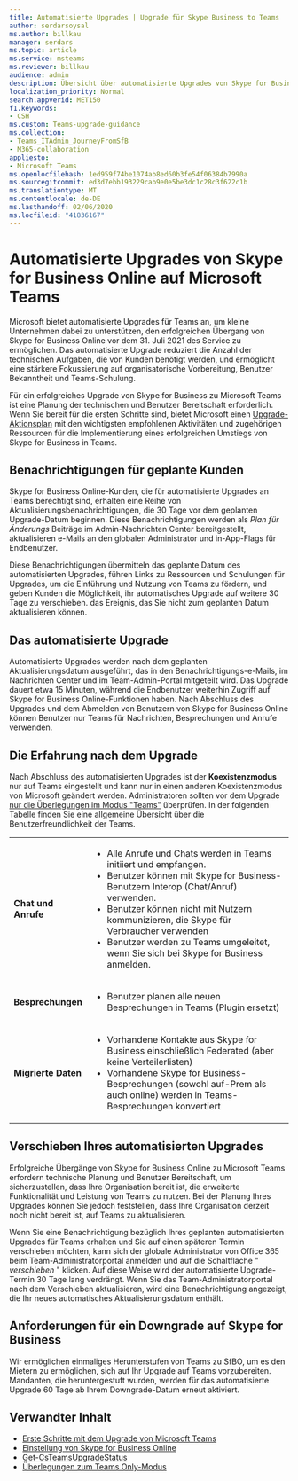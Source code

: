 ```yaml
---
title: Automatisierte Upgrades | Upgrade für Skype Business to Teams
author: serdarsoysal
ms.author: billkau
manager: serdars
ms.topic: article
ms.service: msteams
ms.reviewer: billkau
audience: admin
description: Übersicht über automatisierte Upgrades von Skype for Business in Teams
localization_priority: Normal
search.appverid: MET150
f1.keywords:
- CSH
ms.custom: Teams-upgrade-guidance
ms.collection:
- Teams_ITAdmin_JourneyFromSfB
- M365-collaboration
appliesto:
- Microsoft Teams
ms.openlocfilehash: 1ed959f74be1074ab8ed60b3fe54f06384b7990a
ms.sourcegitcommit: ed3d7ebb193229cab9e0e5be3dc1c28c3f622c1b
ms.translationtype: MT
ms.contentlocale: de-DE
ms.lasthandoff: 02/06/2020
ms.locfileid: "41836167"
---
```

# <a name="automated-upgrades-from-skype-for-business-online-to-microsoft-teams"></a>Automatisierte Upgrades von Skype for Business Online auf Microsoft Teams

Microsoft bietet automatisierte Upgrades für Teams an, um kleine Unternehmen dabei zu unterstützen, den erfolgreichen Übergang von Skype for Business Online vor dem 31. Juli 2021 des Service zu ermöglichen. Das automatisierte Upgrade reduziert die Anzahl der technischen Aufgaben, die von Kunden benötigt werden, und ermöglicht eine stärkere Fokussierung auf organisatorische Vorbereitung, Benutzer Bekanntheit und Teams-Schulung.

Für ein erfolgreiches Upgrade von Skype for Business zu Microsoft Teams ist eine Planung der technischen und Benutzer Bereitschaft erforderlich. Wenn Sie bereit für die ersten Schritte sind, bietet Microsoft einen [Upgrade-Aktionsplan](upgrade-basic.md) mit den wichtigsten empfohlenen Aktivitäten und zugehörigen Ressourcen für die Implementierung eines erfolgreichen Umstiegs von Skype for Business in Teams.

## <a name="notifications-for-scheduled-customers"></a>Benachrichtigungen für geplante Kunden

Skype for Business Online-Kunden, die für automatisierte Upgrades an Teams berechtigt sind, erhalten eine Reihe von Aktualisierungsbenachrichtigungen, die 30 Tage vor dem geplanten Upgrade-Datum beginnen. Diese Benachrichtigungen werden als *Plan für Änderungs* Beiträge im Admin-Nachrichten Center bereitgestellt, aktualisieren e-Mails an den globalen Administrator und in-App-Flags für Endbenutzer.

Diese Benachrichtigungen übermitteln das geplante Datum des automatisierten Upgrades, führen Links zu Ressourcen und Schulungen für Upgrades, um die Einführung und Nutzung von Teams zu fördern, und geben Kunden die Möglichkeit, ihr automatisches Upgrade auf weitere 30 Tage zu verschieben. das Ereignis, das Sie nicht zum geplanten Datum aktualisieren können.

## <a name="the-automated-upgrade-experience"></a>Das automatisierte Upgrade

Automatisierte Upgrades werden nach dem geplanten Aktualisierungsdatum ausgeführt, das in den Benachrichtigungs-e-Mails, im Nachrichten Center und im Team-Admin-Portal mitgeteilt wird. Das Upgrade dauert etwa 15 Minuten, während die Endbenutzer weiterhin Zugriff auf Skype for Business Online-Funktionen haben. Nach Abschluss des Upgrades und dem Abmelden von Benutzern von Skype for Business Online können Benutzer nur Teams für Nachrichten, Besprechungen und Anrufe verwenden.

## <a name="the-post-upgrade-experience"></a>Die Erfahrung nach dem Upgrade

Nach Abschluss des automatisierten Upgrades ist der **Koexistenzmodus** nur auf Teams eingestellt und kann nur in einen anderen Koexistenzmodus von Microsoft geändert werden. Administratoren sollten vor dem Upgrade [nur die Überlegungen im Modus "Teams"](teams-only-mode-considerations.md) überprüfen. In der folgenden Tabelle finden Sie eine allgemeine Übersicht über die Benutzerfreundlichkeit der Teams.


|  |  |
|---------|---------|
|**Chat und Anrufe**     | <UL><LI>Alle Anrufe und Chats werden in Teams initiiert und empfangen.<LI>Benutzer können mit Skype for Business-Benutzern Interop (Chat/Anruf) verwenden.<LI>Benutzer können nicht mit Nutzern kommunizieren, die Skype für Verbraucher verwenden<LI>Benutzer werden zu Teams umgeleitet, wenn Sie sich bei Skype for Business anmelden.      </UL>  |
|**Besprechungen**     |  <UL><LI>Benutzer planen alle neuen Besprechungen in Teams (Plugin ersetzt)    </UL>   |
|**Migrierte Daten**     |<UL><LI>Vorhandene Kontakte aus Skype for Business einschließlich Federated (aber keine Verteilerlisten)<LI>Vorhandene Skype for Business-Besprechungen (sowohl auf-Prem als auch online) werden in Teams-Besprechungen konvertiert</UL>         |

## <a name="postponing-your-automated-upgrade"></a>Verschieben Ihres automatisierten Upgrades

Erfolgreiche Übergänge von Skype for Business Online zu Microsoft Teams erfordern technische Planung und Benutzer Bereitschaft, um sicherzustellen, dass Ihre Organisation bereit ist, die erweiterte Funktionalität und Leistung von Teams zu nutzen. Bei der Planung Ihres Upgrades können Sie jedoch feststellen, dass Ihre Organisation derzeit noch nicht bereit ist, auf Teams zu aktualisieren.

Wenn Sie eine Benachrichtigung bezüglich Ihres geplanten automatisierten Upgrades für Teams erhalten und Sie auf einen späteren Termin verschieben möchten, kann sich der globale Administrator von Office 365 beim Team-Administratorportal anmelden und auf die Schaltfläche " *verschieben* " klicken. Auf diese Weise wird der automatisierte Upgrade-Termin 30 Tage lang verdrängt. Wenn Sie das Team-Administratorportal nach dem Verschieben aktualisieren, wird eine Benachrichtigung angezeigt, die Ihr neues automatisches Aktualisierungsdatum enthält.

## <a name="requests-to-downgrade-to-skype-for-business"></a>Anforderungen für ein Downgrade auf Skype for Business

Wir ermöglichen einmaliges Herunterstufen von Teams zu SfBO, um es den Mietern zu ermöglichen, sich auf Ihr Upgrade auf Teams vorzubereiten. Mandanten, die heruntergestuft wurden, werden für das automatisierte Upgrade 60 Tage ab Ihrem Downgrade-Datum erneut aktiviert.

## <a name="related-content"></a>Verwandter Inhalt

- [Erste Schritte mit dem Upgrade von Microsoft Teams](upgrade-start-here.md)
- [Einstellung von Skype for Business Online](skype-for-business-online-retirement.md)
- [Get-CsTeamsUpgradeStatus](https://docs.microsoft.com/powershell/module/skype/get-csteamsupgradestatus?view=skype-ps)
- [Überlegungen zum Teams Only-Modus](teams-only-mode-considerations.md)

